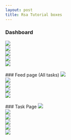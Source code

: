 ```yaml
---
layout: post
title: Rsa Tutorial boxes
---
```

### Dashboard

<img src='./rsaimages/1.png' class='inline'/>
<br/>
<img src='./rsaimages/2.png' class='inline'/>
<br/>
<img src='./rsaimages/3.png' class='inline'/>
<br/>
<img src='./rsaimages/4.png' class='inline'/>
<br/>
<img src='./rsaimages/5.png' class='inline'/>
<br/>
<br/>
### Feed page (All tasks)
<img src='./rsaimages/6.png' class='inline'/>
<br/>
<img src='./rsaimages/7.png' class='inline'/>
<br/>
<img src='./rsaimages/8.png' class='inline'/>
<br/>
<img src='./rsaimages/9.png' class='inline'/>
<br/>
<img src='./rsaimages/10.png' class='inline'/>
<br/>
<br/>
### Task Page
<img src='./rsaimages/11.png' class='inline'/>
<br/>
<img src='./rsaimages/12.png' class='inline'/>
<br/>
<img src='./rsaimages/13.png' class='inline'/>
<br/>
<img src='./rsaimages/14.png' class='inline'/>
<br/>
<img src='./rsaimages/15.png' class='inline'/>
<br/>
<img src='./rsaimages/16.png' class='inline'/>
<br/>

